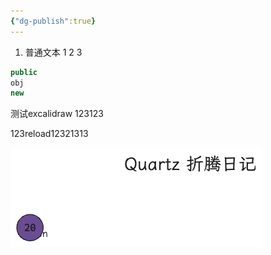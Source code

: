```yaml
---
{"dg-publish":true}
---
```



1. 普通文本
1
2
3

```java title="code代码"
public
obj
new
```


测试excalidraw
123123

123reload12321313

![2024-03-01quartz折腾.excalidraw.png](img/user/Excalidraw/2024-03-01quartz%E6%8A%98%E8%85%BE.excalidraw.png)
